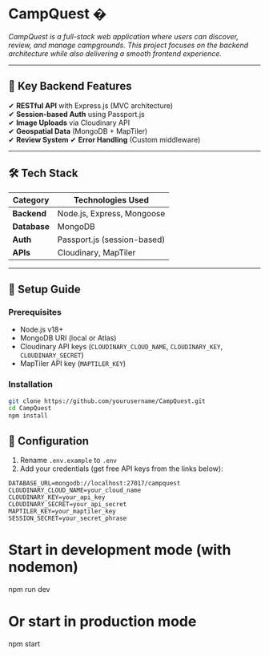 # CampQuest �️  
*CampQuest is a full-stack web application where users can discover, review, and manage campgrounds. This project focuses on the backend architecture
 while also delivering a smooth frontend experience.*  

---

## 📌 **Key Backend Features**  
✔ **RESTful API** with Express.js (MVC architecture)  
✔ **Session-based Auth** using Passport.js  
✔ **Image Uploads** via Cloudinary API  
✔ **Geospatial Data** (MongoDB + MapTiler)  
✔ **Review System**
✔ **Error Handling** (Custom middleware)  


---

## 🛠 **Tech Stack**  
| Category       | Technologies Used          |  
|----------------|---------------------------|  
| **Backend**    | Node.js, Express, Mongoose |  
| **Database**   | MongoDB                   |  
| **Auth**       | Passport.js (session-based) |  
| **APIs**       | Cloudinary, MapTiler      |  


---

## 🚀 **Setup Guide**  
### Prerequisites  
- Node.js v18+  
- MongoDB URI (local or Atlas)  
- Cloudinary API keys (`CLOUDINARY_CLOUD_NAME`, `CLOUDINARY_KEY`, `CLOUDINARY_SECRET`)  
- MapTiler API key (`MAPTILER_KEY`)  

### Installation  
```bash
git clone https://github.com/yourusername/CampQuest.git
cd CampQuest
npm install

```



## 🔧 Configuration

1. Rename `.env.example` to `.env`
2. Add your credentials (get free API keys from the links below):

```env
DATABASE_URL=mongodb://localhost:27017/campquest
CLOUDINARY_CLOUD_NAME=your_cloud_name
CLOUDINARY_KEY=your_api_key
CLOUDINARY_SECRET=your_api_secret
MAPTILER_KEY=your_maptiler_key
SESSION_SECRET=your_secret_phrase

```

# Start in development mode (with nodemon)
npm run dev

# Or start in production mode
npm start





